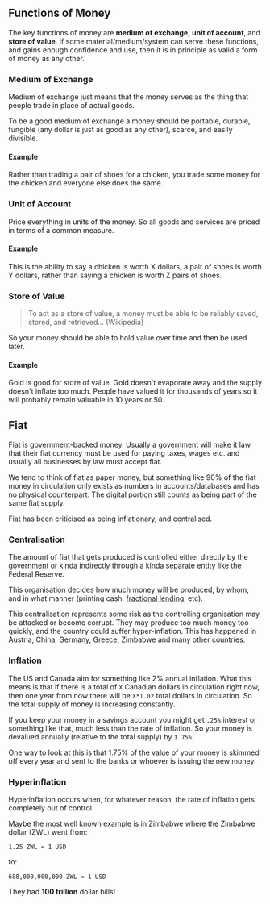 ## Functions of Money
The key functions of money are **medium of exchange**, **unit of account**, and **store of value**. If some material/medium/system can serve these functions, and gains enough confidence and use, then it is in principle as valid a form of money as any other.

### Medium of Exchange
Medium of exchange just means that the money serves as the thing that people trade in place of actual goods. 

To be a good medium of exchange a money should be portable, durable, fungible (any dollar is just as good as any other), scarce, and easily divisible.

#### Example
Rather than trading a pair of shoes for a chicken, you trade some money for the chicken and everyone else does the same.

### Unit of Account
Price everything in units of the money. So all goods and services are priced in terms of a common measure.

#### Example
This is the ability to say a chicken is worth X dollars, a pair of shoes is worth Y dollars, rather than saying a chicken is worth Z pairs of shoes. 

### Store of Value
> To act as a store of value, a money must be able to be reliably saved, stored, and retrieved… (Wikipedia)

So your money should be able to hold value over time and then be used later.

#### Example
Gold is good for store of value. Gold doesn't evaporate away and the supply doesn't inflate too much. People have valued it for thousands of years so it will probably remain valuable in 10 years or 50.

## Fiat
Fiat is government-backed money. Usually a government will make it law that their fiat currency must be used for paying taxes, wages etc. and usually all businesses by law must accept fiat.

We tend to think of fiat as paper money, but something like 90% of the fiat money in circulation only exists as numbers in accounts/databases and has no physical counterpart. The digital portion still counts as being part of the same fiat supply.

Fiat has been criticised as being inflationary, and centralised.

### Centralisation
The amount of fiat that gets produced is controlled either directly by the government or kinda indirectly through a kinda separate entity like the Federal Reserve. 

This organisation decides how much money will be produced, by whom, and in what manner (printing cash, [fractional lending](https://www.khanacademy.org/economics-finance-domain/macroeconomics/monetary-system-topic/fractional-reserve-banking-tut/v/overview-of-fractional-reserve-banking), etc).

This centralisation represents some risk as the controlling organisation may be attacked or become corrupt. They may produce too much money too quickly, and the country could suffer hyper-inflation. This has happened in Austria, China, Germany, Greece, Zimbabwe and many other countries.

### Inflation
The US and Canada aim for something like 2% annual inflation. What this means is that if there is a total of `X` Canadian dollars in circulation right now, then one year from now there will be `X*1.02` total dollars in circulation. So the total supply of money is increasing constantly.

If you keep your money in a savings account you might get `.25%` interest or something like that, much less than the rate of inflation. So your money is devalued annually (relative to the total supply) by `1.75%`.

One way to look at this is that 1.75% of the value of your money is skimmed off every year and sent to the banks or whoever is issuing the new money.

### Hyperinflation

Hyperinflation occurs when, for whatever reason, the rate of inflation gets completely out of control.

Maybe the most well known example is in Zimbabwe where the Zimbabwe dollar (ZWL) went from:
```
1.25 ZWL = 1 USD
```
to:

```
688,000,000,000 ZWL = 1 USD
```

They had **100 trillion** dollar bills!
